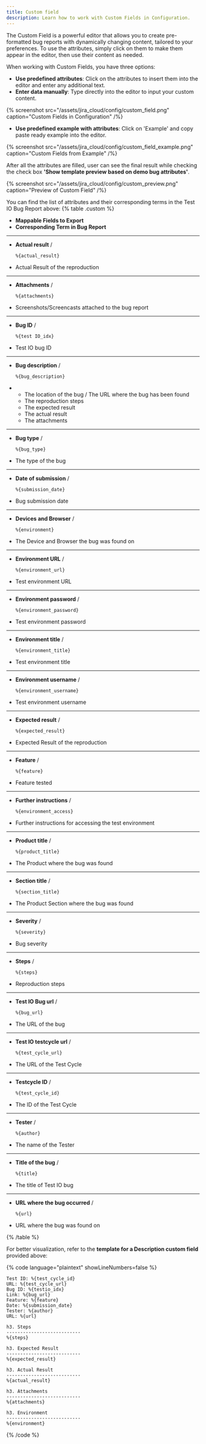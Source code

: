```yaml
---
title: Custom field
description: Learn how to work with Custom Fields in Configuration.
---
```


The Custom Field is a powerful editor that allows you to create pre-formatted bug reports with dynamically changing content, tailored to your preferences. To use the attributes, simply click on them to make them appear in the editor, then use their content as needed.

When working with Custom Fields, you have three options:

- **Use predefined attributes**: Click on the attributes to insert them into the editor and enter any additional text.
- **Enter data manually**: Type directly into the editor to input your custom content.

{% screenshot src="/assets/jira_cloud/config/custom_field.png" caption="Custom Fields in Configuration" /%}

- **Use predefined example with attributes**: Click on 'Example' and copy paste ready example into the editor.

{% screenshot src="/assets/jira_cloud/config/custom_field_example.png" caption="Custom Fields from Example" /%}

After all the attributes are filled, user can see the final result while checking the check box **'Show template preview based on demo bug attributes'**.

{% screenshot src="/assets/jira_cloud/config/custom_preview.png" caption="Preview of Custom Field" /%}

You can find the list of attributes and their corresponding terms in the Test IO Bug Report above:
{% table .custom %}

- **Mappable Fields to Export**
- **Corresponding Term in Bug Report**

---

- **Actual result** /
  ```custom_field
  %{actual_result}
  ```
- Actual Result of the reproduction

---

- **Attachments** /
  ```custom_field
  %{attachments}
  ```
- Screenshots/Screencasts attached to the bug report

---

- **Bug ID** /
  ```custom_field
  %{test IO_idx}
  ```
- Test IO bug ID

---

- **Bug description** /
  ```custom_field
  %{bug_description}
  ```
- - The location of the bug / The URL where the bug has been found
  - The reproduction steps
  - The expected result
  - The actual result
  - The attachments

---

- **Bug type** /
  ```custom_field
  %{bug_type}
  ```
- The type of the bug

---

- **Date of submission** /
  ```custom_field
  %{submission_date}
  ```
- Bug submission date

---

- **Devices and Browser** /
  ```custom_field
  %{environment}
  ```
- The Device and Browser the bug was found on

---

- **Environment URL** /
  ```custom_field
  %{environment_url}
  ```
- Test environment URL

---

- **Environment password** /
  ```custom_field
  %{environment_password}
  ```
- Test environment password

---

- **Environment title** /
  ```custom_field
  %{environment_title}
  ```
- Test environment title

---

- **Environment username** /
  ```custom_field
  %{environment_username}
  ```
- Test environment username

---

- **Expected result** /
  ```custom_field
  %{expected_result}
  ```
- Expected Result of the reproduction

---

- **Feature** /
  ```custom_field
  %{feature}
  ```
- Feature tested

---

- **Further instructions** /
  ```custom_field
  %{environment_access}
  ```
- Further instructions for accessing the test environment

---

- **Product title** /
  ```custom_field
  %{product_title}
  ```
- The Product where the bug was found

---

- **Section title** /
  ```custom_field
  %{section_title}
  ```
- The Product Section where the bug was found

---

- **Severity** /
  ```custom_field
  %{severity}
  ```
- Bug severity

---

- **Steps** /
  ```custom_field
  %{steps}
  ```
- Reproduction steps

---

- **Test IO Bug url** /
  ```custom_field
  %{bug_url}
  ```
- The URL of the bug

---

- **Test IO testcycle url** /
  ```custom_field
  %{test_cycle_url}
  ```
- The URL of the Test Cycle

---

- **Testcycle ID** /
  ```custom_field
  %{test_cycle_id}
  ```
- The ID of the Test Cycle

---

- **Tester** /
  ```custom_field
  %{author}
  ```
- The name of the Tester

---

- **Title of the bug** /
  ```custom_field
  %{title}
  ```
- The title of Test IO bug

---

- **URL where the bug occurred** /
  ```custom_field
  %{url}
  ```
- URL where the bug was found on

{% /table %}

For better visualization, refer to the **template for a Description custom field** provided above:

{% code language="plaintext" showLineNumbers=false %}

```
Test ID: %{test_cycle_id}
URL: %{test_cycle_url}
Bug ID: %{testio_idx}
Link: %{bug_url}
Feature: %{feature}
Date: %{submission_date}
Tester: %{author}
URL: %{url}

h3. Steps
---------------------------
%{steps}

h3. Expected Result
---------------------------
%{expected_result}

h3. Actual Result
---------------------------
%{actual_result}

h3. Attachments
---------------------------
%{attachments}

h3. Environment
---------------------------
%{environment}
```

{% /code %}

